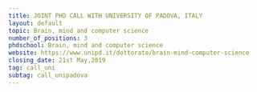 ```yaml
---
title: JOINT PHD CALL WITH UNIVERSITY OF PADOVA, ITALY
layout: default
topic: Brain, mind and computer science
number_of_positions: 3
phdschool: Brain, mind and computer science
website: https://www.unipd.it/dottorato/brain-mind-computer-science
closing_date: 21st May,2019
tag: call_uni
subtag: call_unipadova
---
```

